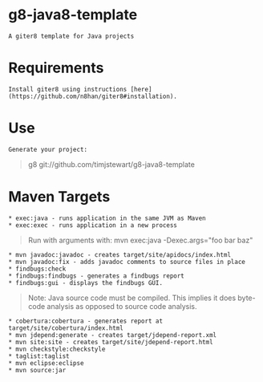 # g8-java8-template

    A giter8 template for Java projects

# Requirements

    Install giter8 using instructions [here](https://github.com/n8han/giter8#installation).

# Use

    Generate your project:

> g8 git://github.com/timjstewart/g8-java8-template

# Maven Targets

    * exec:java - runs application in the same JVM as Maven
    * exec:exec - runs application in a new process

> Run with arguments with: mvn exec:java -Dexec.args="foo bar baz"

    * mvn javadoc:javadoc - creates target/site/apidocs/index.html
    * mvn javadoc:fix - adds javadoc comments to source files in place
    * findbugs:check
    * findbugs:findbugs - generates a findbugs report
    * findbugs:gui - displays the findbugs GUI.
  
>  Note: Java source code must be compiled.  This implies it does
>      byte-code analysis as opposed to source code analysis.

    * cobertura:cobertura - generates report at target/site/cobertura/index.html
    * mvn jdepend:generate - creates target/jdepend-report.xml
    * mvn site:site - creates target/site/jdepend-report.html
    * mvn checkstyle:checkstyle
    * taglist:taglist
    * mvn eclipse:eclipse
    * mvn source:jar

